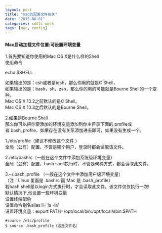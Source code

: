 ```yaml
---
layout: post
title: "mac的配置文件相关"
date: "2015-08-01"
categories: sddtc work
tags: [mac, config]
---
```


#### Mac启动加载文件位置:可设置环境变量
1.首先要知道你使用的Mac OS X是什么样的Shell  
使用命令  

echo $SHELL  

如果输出的是：csh或者是tcsh，那么你用的就是C Shell。  
如果输出的是：bash，sh，zsh，那么你的用的可能就是Bourne Shell的一个变种。  
Mac OS X 10.2之前默认的是C Shell。  
Mac OS X 10.3之后默认的是Bourne Shell。  
 
2.如果是Bourne Shell  
那么你可以把你要添加的环境变量添加到你主目录下面的.profile或者.bash_profile，如果存在没有关系添加进去即可，如果没有生成一个。  
 
 1./etc/profile（建议不修改这个文件 ）  
 全局（公有）配置，不管是哪个用户，登录时都会读取该文件。  
 
 2./etc/bashrc（一般在这个文件中添加系统级环境变量）  
 全局（公有）配置，bash shell执行时，不管是何种方式，都会读取此文件。    
 
 3.~/.bash\_profile  （一般在这个文件中添加用户级环境变量）  
（注：Linux 里面是 .bashrc 而 Mac 是 .bash\_profile）  
 若bash shell是以login方式执行时，才会读取此文件。该文件仅仅执行一次!  
 默认情况下,他设置一些环境变量  
 设置终端配色  
 设置命令别名alias ll='ls -la'  
 设置环境变量：export PATH=/opt/local/bin:/opt/local/sbin:$PATH  
 
 ```
 #source /etc/profile
 $ source .bash_profile（这是文件名）
 ```
